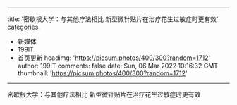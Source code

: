 
---
title: '密歇根大学：与其他疗法相比 新型微针贴片在治疗花生过敏症时更有效'
categories: 
 - 新媒体
 - 199IT
 - 首页更新
headimg: 'https://picsum.photos/400/300?random=1712'
author: 199IT
comments: false
date: Sun, 06 Mar 2022 10:16:32 GMT
thumbnail: 'https://picsum.photos/400/300?random=1712'
---

<div>   
密歇根大学：与其他疗法相比 新型微针贴片在治疗花生过敏症时更有效  
</div>
            